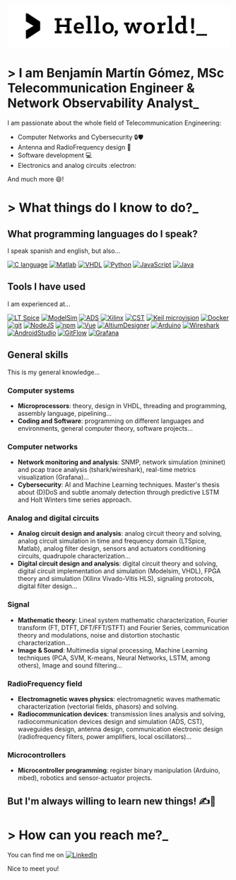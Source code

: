 <!--
**mg-Ben/mg-Ben** is a ✨ _special_ ✨ repository because its `README.md` (this file) appears on your GitHub profile.

Here are some ideas to get you started:

- 🔭 I’m currently working on ...
- 🌱 I’m currently learning ...
- 👯 I’m looking to collaborate on ...
- 🤔 I’m looking for help with ...
- 💬 Ask me about ...
- 📫 How to reach me: ...
- 😄 Pronouns: ...
- ⚡ Fun fact: ...
-->

<!--Title-->
<!--With HTML code-->
<!--<h1 align="center">Hello world!\n</h1>-->
<!--With Markdown image code: cannot edit image properties-->
<!--![Alt text](https://github.com/mg-Ben/mg-Ben/blob/main/images/hello_world_title.jpg)-->
<!--With HTML image code: allows editing image properties-->
<img src="https://github.com/mg-Ben/mg-Ben/blob/main/images/binary_image_2.jpg" class="center"></img>

# > I am Benjamín Martín Gómez, MSc Telecommunication Engineer & Network Observability Analyst_
I am passionate about the whole field of Telecommunication Engineering:
- Computer Networks and Cybersecurity 🔒🛡️
- Antenna and RadioFrequency design 📡
- Software development 💻
- Electronics and analog circuits :electron:

And much more 😄!

#  > What things do I know to do?_
## What programming languages do I speak?
I speak spanish and english, but also...
<!-- Supported icons: https://simpleicons.org/ Just copy the icon title -->
<!-- Badges can be found at: https://shields.io/ -->
[![C language](https://img.shields.io/badge/>C_language-grey?logo=c)](https://github.com/mg-Ben/mg-Ben/edit/main/README.md)
[![Matlab](https://img.shields.io/badge/Matlab-orange)](https://github.com/mg-Ben/mg-Ben/edit/main/README.md)
[![VHDL](https://img.shields.io/badge/VHDL-white)](https://github.com/mg-Ben/mg-Ben/edit/main/README.md)
[![Python](https://img.shields.io/badge/>-Python-3776AB?logo=python)](https://github.com/mg-Ben/mg-Ben/edit/main/README.md)
[![JavaScript](https://img.shields.io/badge/>-JavaScript-F7DF1E?logo=javascript)](https://github.com/mg-Ben/mg-Ben/edit/main/README.md)
[![Java](https://img.shields.io/badge/Java-red)](https://github.com/mg-Ben/mg-Ben/edit/main/README.md)

## Tools I have used
I am experienced at...

[![LT Spice](https://img.shields.io/badge/LT_Spice-red)](https://github.com/mg-Ben/mg-Ben/edit/main/README.md)
[![ModelSim](https://img.shields.io/badge/ModelSim-black)](https://github.com/mg-Ben/mg-Ben/edit/main/README.md)
[![ADS](https://img.shields.io/badge/ADS-orange)](https://github.com/mg-Ben/mg-Ben/edit/main/README.md)
[![Xilinx](https://img.shields.io/badge/>-Xilinx_ISE-E01F27?logo=xilinx&logoColor=E01F27)](https://github.com/mg-Ben/mg-Ben/edit/main/README.md)
[![CST](https://img.shields.io/badge/CST-8dccf3)](https://github.com/mg-Ben/mg-Ben/edit/main/README.md)
[![Keil microvision](https://img.shields.io/badge/>-Keil_Microvision-0091BD?logo=arm)](https://github.com/mg-Ben/mg-Ben/edit/main/README.md)
[![Docker](https://img.shields.io/badge/>-Docker-blue?logo=docker)](https://github.com/mg-Ben/mg-Ben/edit/main/README.md)
[![git](https://img.shields.io/badge/>-git-F05032?logo=git)](https://github.com/mg-Ben/mg-Ben/edit/main/README.md)
[![NodeJS](https://img.shields.io/badge/>-nodeJS-339933?logo=nodedotjs)](https://github.com/mg-Ben/mg-Ben/edit/main/README.md)
[![npm](https://img.shields.io/badge/>-npm-CB3837?logo=npm)](https://github.com/mg-Ben/mg-Ben/edit/main/README.md)
[![Vue](https://img.shields.io/badge/>-Vue-4FC08D?logo=vuedotjs)](https://github.com/mg-Ben/mg-Ben/edit/main/README.md)
[![AltiumDesigner](https://img.shields.io/badge/>-Altium_Designer-A5915F?logo=altiumdesigner)](https://github.com/mg-Ben/mg-Ben/edit/main/README.md)
[![Arduino](https://img.shields.io/badge/>-Arduino_IDE-00878F?logo=arduino&logoColor=00878F)](https://github.com/mg-Ben/mg-Ben/edit/main/README.md)
[![Wireshark](https://img.shields.io/badge/Wireshark-1679A7)](https://github.com/mg-Ben/mg-Ben/edit/main/README.md)
[![AndroidStudio](https://img.shields.io/badge/>-Android_Studio-3DDC84?logo=androidstudio)](https://github.com/mg-Ben/mg-Ben/edit/main/README.md)
[![GitFlow](https://img.shields.io/badge/>-Git_Flow-0052CC?logo=atlassian&logoColor=0052CC)](https://github.com/mg-Ben/mg-Ben/edit/main/README.md)
[![Grafana](https://img.shields.io/badge/>-Grafana-F46800?logo=grafana)](https://github.com/mg-Ben/mg-Ben/edit/main/README.md)


## General skills
This is my general knowledge...

### Computer systems
- **Microprocessors**: theory, design in VHDL, threading and programming, assembly language, pipelining...
- **Coding and Software**: programming on different languages and environments, general computer theory, software projects...

### Computer networks
- **Network monitoring and analysis**: SNMP, network simulation (mininet) and pcap trace analysis (tshark/wireshark), real-time metrics visualization (Grafana)...
- **Cybersecurity**: AI and Machine Learning techniques. Master's thesis about (D)DoS and subtle anomaly detection through predictive LSTM and Holt Winters time series approach.

### Analog and digital circuits
- **Analog circuit design and analysis**: analog circuit theory and solving, analog circuit simulation in time and frequency domain (LTSpice, Matlab), analog filter design, sensors and actuators conditioning circuits, quadrupole characterization...
- **Digital circuit design and analysis**: digital circuit theory and solving, digital circuit implementation and simulation (Modelsim, VHDL), FPGA theory and simulation (Xilinx Vivado-Vitis HLS), signaling protocols, digital filter design...

### Signal
- **Mathematic theory**: Lineal system mathematic characterization, Fourier transform (FT, DTFT, DFT/FFT/STFT) and Fourier Series, communication theory and modulations, noise and distortion stochastic characterization...
- **Image & Sound**: Multimedia signal processing, Machine Learning techniques (PCA, SVM, K-means, Neural Networks, LSTM, among others), Image and sound filtering...

### RadioFrequency field
- **Electromagnetic waves physics**: electromagnetic waves mathematic characterization (vectorial fields, phasors) and solving.
- **Radiocommunication devices**: transmission lines analysis and solving, radiocommunication devices design and simulation (ADS, CST), waveguides design, antenna design, communication electronic design (radiofrequency filters, power amplifiers, local oscillators)...

### Microcontrollers
- **Microcontroller programming**: register binary manipulation (Arduino, mbed), robotics and sensor-actuator projects.

## But I'm always willing to learn new things! ✍️📘

# > How can you reach me?_
You can find me on [![LinkedIn](https://img.shields.io/badge/>-LinkedIn-0A66C2?logo=linkedin)](https://www.linkedin.com/in/benjam%C3%ADn-mart%C3%ADn-g%C3%B3mez-60a8ab271/)

Nice to meet you!
